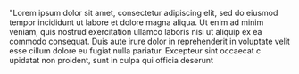 "Lorem ipsum dolor sit amet, consectetur adipiscing elit,
 sed do eiusmod tempor incididunt ut labore et dolore magna aliqua.
  Ut enim ad minim veniam, quis nostrud exercitation ullamco
   laboris nisi ut aliquip ex ea commodo consequat. Duis aute 
   irure dolor in reprehenderit in voluptate velit esse cillum
    dolore eu fugiat nulla pariatur. Excepteur sint occaecat c
    upidatat non proident, sunt in culpa qui officia deserunt

